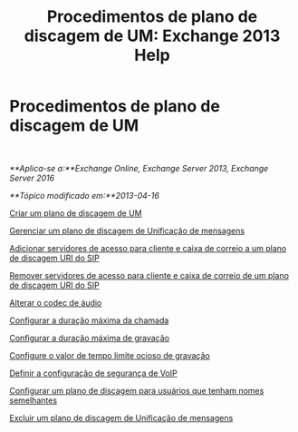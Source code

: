 ﻿---
title: 'Procedimentos de plano de discagem de UM: Exchange 2013 Help'
TOCTitle: Procedimentos de plano de discagem de UM
ms:assetid: 1bda77c8-c4e2-4ae0-a001-76ae029bf843
ms:mtpsurl: https://technet.microsoft.com/pt-br/library/JJ822152(v=EXCHG.150)
ms:contentKeyID: 50556153
ms.date: 05/22/2018
mtps_version: v=EXCHG.150
ms.translationtype: MT
---

# Procedimentos de plano de discagem de UM

 

_**Aplica-se a:**Exchange Online, Exchange Server 2013, Exchange Server 2016_

_**Tópico modificado em:**2013-04-16_

[Criar um plano de discagem de UM](create-a-um-dial-plan-exchange-2013-help.md)

[Gerenciar um plano de discagem de Unificação de mensagens](manage-a-um-dial-plan-exchange-2013-help.md)

[Adicionar servidores de acesso para cliente e caixa de correio a um plano de discagem URI do SIP](add-mailbox-and-client-access-servers-to-a-sip-uri-dial-plan-exchange-2013-help.md)

[Remover servidores de acesso para cliente e caixa de correio de um plano de discagem URI do SIP](remove-mailbox-and-client-access-servers-from-a-sip-uri-dial-plan-exchange-2013-help.md)

[Alterar o codec de áudio](change-the-audio-codec-exchange-2013-help.md)

[Configurar a duração máxima da chamada](configure-the-maximum-call-duration-exchange-2013-help.md)

[Configurar a duração máxima de gravação](configure-the-maximum-recording-duration-exchange-2013-help.md)

[Configure o valor de tempo limite ocioso de gravação](configure-the-recording-idle-time-out-value-exchange-2013-help.md)

[Definir a configuração de segurança de VoIP](configure-the-voip-security-setting-exchange-2013-help.md)

[Configurar um plano de discagem para usuários que tenham nomes semelhantes](configure-a-dial-plan-for-users-who-have-similar-names-exchange-2013-help.md)

[Excluir um plano de discagem de Unificação de mensagens](delete-a-um-dial-plan-exchange-2013-help.md)

